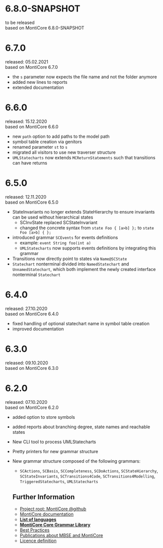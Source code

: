 <!-- (c) https://github.com/MontiCore/monticore -->

# 6.8.0-SNAPSHOT
to be released  
based on MontiCore 6.8.0-SNAPSHOT

# 6.7.0
released: 05.02.2021  
based on MontiCore 6.7.0
* the `s` parameter now expects the file name and not the folder anymore
* added new lines to reports
* extended documentation


# 6.6.0
released: 15.12.2020  
based on MontiCore 6.6.0

* new `path` option to add paths to the model path
* symbol table creation via genitors
* renamed parameter `st` to `s`
* migrated all visitors to use new traverser structure
* `UMLStatecharts` now extends `MCReturnStatements` such that transitions can have returns

# 6.5.0
released: 12.11.2020  
based on MontiCore 6.5.0

* StateInvariants no longer extends StateHierarchy to ensure invariants can be used without hierarchical states
    * SCInvState replaced SCStateInvariant
    * changed the concrete syntax from `state Foo { [a>b] };` to `state Foo [a>b] { };`  
* introduced grammar `SCEvents` for events definitions
  * example: `event String foo(int a)`
  * `UMLStatecharts` now supports events definitions by integrating this grammar
* Transitions now directly point to states via `Name@SCState`
* `Statechart` nonterminal divided into `NamedStatechart` and `UnnamedStatechart`, which both implement the newly created interface nonterminal `Statechart`


# 6.4.0
released: 27.10.2020   
based on MontiCore 6.4.0

* fixed handling of optional statechart name in symbol table creation
* improved documentation

# 6.3.0
released: 09.10.2020  
based on MontiCore 6.3.0


# 6.2.0
released: 07.10.2020  
based on MontiCore 6.2.0

* added option to store symbols
* added reports about branching degree, state names and reachable states
* New CLI tool to process UMLStatecharts 
* Pretty printers for new grammar structure
* New grammar structure composed of the following grammars:
  * `SCActions`, `SCBasis`, `SCCompleteness`, `SCDoActions`, `SCStateHierarchy`, `SCStateInvariants`, `SCTransitions4Code`, `SCTransitions4Modelling`, `TriggeredStatecharts`, `UMLStatecharts`

  ## Further Information

  * [Project root: MontiCore @github](https://github.com/MontiCore/monticore)
  * [MontiCore documentation](http://www.monticore.de/)
  * [**List of languages**](https://github.com/MontiCore/monticore/blob/dev/docs/Languages.md)
  * [**MontiCore Core Grammar Library**](https://github.com/MontiCore/monticore/blob/dev/monticore-grammar/src/main/grammars/de/monticore/Grammars.md)
  * [Best Practices](https://github.com/MontiCore/monticore/blob/dev/docs/BestPractices.md)
  * [Publications about MBSE and MontiCore](https://www.se-rwth.de/publications/)
  * [Licence definition](https://github.com/MontiCore/monticore/blob/master/00.org/Licenses/LICENSE-MONTICORE-3-LEVEL.md)

